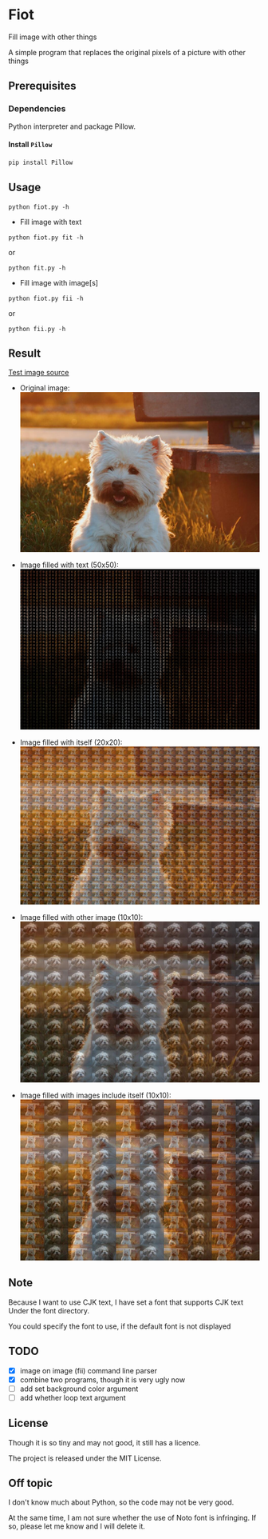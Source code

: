 # Fiot

Fill image with other things

A simple program that replaces the original pixels of a picture with other things

## Prerequisites

### Dependencies

Python interpreter and package Pillow.

#### Install `Pillow`

```bash
pip install Pillow
```

## Usage

~~~
python fiot.py -h
~~~

- Fill image with text
~~~
python fiot.py fit -h
~~~
or
~~~
python fit.py -h
~~~

- Fill image with image[s]
~~~
python fiot.py fii -h
~~~
or
~~~
python fii.py -h
~~~

## Result

[Test image source](https://unsplash.com/photos/sirEpWjfSmo)

- Original image:
![original image](./images/dog-test01.jpg)

- Image filled with text (50x50):
![textify image](./images/dog-filled-with-text.jpg)

- Image filled with itself (20x20):
![image filled with itself](./images/dog-image-on-image.jpg)

- Image filled with other image (10x10):
![image filled with other image](./images/dog-filled-with-other-image.jpg)

- Image filled with images include itself (10x10):
![image filled with images include itself](./images/dog-filled-with-images-include-itself.jpg)

## Note

Because I want to use CJK text,
I have set a font that supports CJK text Under the font directory.

You could specify the font to use, if the default font is not displayed

## TODO

- [x] image on image (fii) command line parser
- [x] combine two programs, though it is very ugly now
- [ ] add set background color argument
- [ ] add whether loop text argument

## License

Though it is so tiny and may not good, it still has a licence.

The project is released under the MIT License.

## Off topic

I don't know much about Python, so the code may not be very good.

At the same time, I am not sure whether the use of Noto font is infringing.
If so, please let me know and I will delete it.

